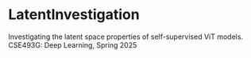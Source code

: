# LatentInvestigation
Investigating the latent space properties of self-supervised ViT models. CSE493G: Deep Learning, Spring 2025
